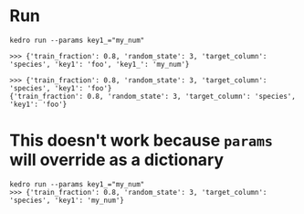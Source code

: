 
# Run
```
kedro run --params key1_="my_num"

>>> {'train_fraction': 0.8, 'random_state': 3, 'target_column': 'species', 'key1': 'foo', 'key1_': 'my_num'}
```

```
>>> {'train_fraction': 0.8, 'random_state': 3, 'target_column': 'species', 'key1': 'foo'}
{'train_fraction': 0.8, 'random_state': 3, 'target_column': 'species', 'key1': 'foo'}
```

# This doesn't work because `params` will override as a dictionary
```
kedro run --params key1_="my_num"
>>> {'train_fraction': 0.8, 'random_state': 3, 'target_column': 'species', 'key1': 'my_num'}
```

